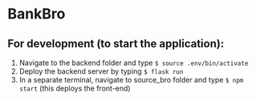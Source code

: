 # BankBro

## For development (to start the application):

1. Navigate to the backend folder and type ```$ source .env/bin/activate```
2. Deploy the backend server by typing ```$ flask run```
3. In a separate terminal, navigate to source_bro folder and type ```$ npm start``` (this deploys the front-end)